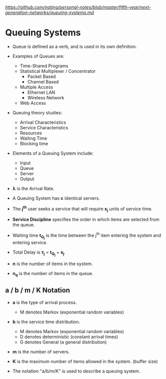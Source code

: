 
*https://github.com/nating/personal-notes/blob/master/fifth-year/next-generation-networks/queuing-systems.md*

# Queuing Systems

* Queue is defined as a verb, and is used in its own definition.

* Examples of Queues are:
  * Time-Shared Programs
  * Statistical Multiplexer / Concentrator
    * Packet Based
    * Channel Based
  * Multiple Access
    * Ethernet LAN
    * Wireless Network
  * Web Access

* Queuing theory studies:
  * Arrival Characteristics
  * Service Characteristics
  * Resources
  * Waiting Time
  * Blocking time

* Elements of a Queuing System include:
  * Input
  * Queue
  * Server
  * Output

* **λ** is the Arrival Rate.

* A Queuing System has **c** identical servers.

* The **j<sup>th</sup>** user seeks a service that will require **s<sub>j</sub>** units of service time.

* **Service Discipline** specifies the order in which items are selected from the queue.

* Waiting time **t<sub>Q<sub>j</sub></sub>** is the time between the j<sup>th</sup> item entering the system and entering service.

* Total Delay is **τ<sub>j</sub>** = **t<sub>Q<sub>j</sub></sub>** + **s<sub>j</sub>**.

* **n** is the number of items in the system.

* **n<sub>q</sub>** is the number of items in the queue.

## a / b / m / K Notation

* **a** is the type of arrival process.
  * M denotes Markov (exponential random variables)

* **b** is the service time distribution.
  * M denotes Markov (exponential random variables)
  * D denotes deterministic (constant arrival times)
  * G denotes General (a general distribution)

* **m** is the number of servers.

* **K** is the maximum number of items allowed in the system. (buffer size)

* The notation "a/b/m/K" is used to describe a queuing system.
